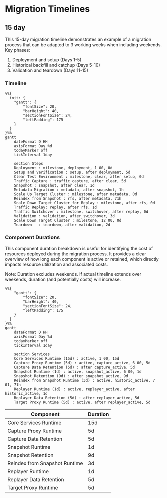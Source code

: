 # Migration Timelines

## 15 day

This 15-day migration timeline demonstrates an example of a migration process that can be adapted to 3 working weeks when including weekends. Key phases:

1. Deployment and setup (Days 1-5)
1. Historical backfill and catchup (Days 5-10)
1. Validation and teardown (Days 11-15)

### Timeline

```mermaid
%%{
  init: {
    "gantt": {
        "fontSize": 20,
        "barHeight": 40,
        "sectionFontSize": 24,
        "leftPadding": 175
    }
  }
}%%
gantt
    dateFormat D HH
    axisFormat Day %d
    todayMarker off
    tickInterval 1day

    section Steps
    Deployment : milestone, deployment, 1 00, 0d
    Setup and Verification : setup, after deployment, 5d
    Clear Test Environment : milestone, clear, after setup, 0d
    Traffic Capture : traffic_capture, after clear, 5d
    Snapshot : snapshot, after clear, 1d
    Metadata Migration : metadata, after snapshot, 1h
    Scale Up Target Cluster : milestone, after metadata, 0d
    Reindex from Snapshot : rfs, after metadata, 71h
    Scale Down Target Cluster for Replay : milestone, after rfs, 0d
    Traffic Replay: replay, after rfs, 1d
    Traffic Switchover : milestone, switchover, after replay, 0d
    Validation : validation, after switchover, 3d
    Scale Down Target Cluster : milestone, 12 00, 0d
    Teardown   : teardown, after validation, 2d
```

### Component Durations

This component duration breakdown is useful for identifying the cost of resources deployed during the migration process. It provides a clear overview of how long each component is active or retained, which directly impacts resource utilization and associated costs.

Note: Duration excludes weekends. If actual timeline extends over weekends, duration (and potentially costs) will increase.

```mermaid
%%{
    "gantt": {
        "fontSize": 20,
        "barHeight": 40,
        "sectionFontSize": 24,
        "leftPadding": 175
    }
  }
}%%
gantt
    dateFormat D HH
    axisFormat Day %d
    todayMarker off
    tickInterval 1day

    section Services
    Core Services Runtime (15d) : active, 1 00, 15d
    Capture Proxy Runtime (5d) : active, capture_active, 6 00, 5d
    Capture Data Retention (5d) : after capture_active, 5d
    Snapshot Runtime (1d) : active, snapshot_active, 6 00, 1d
    Snapshot Retention (9d) : after snapshot_active, 9d
    Reindex from Snapshot Runtime (3d) : active, historic_active, 7 01, 71h
    Replayer Runtime (1d) : active, replayer_active, after historic_active, 1d
    Replayer Data Retention (5d) : after replayer_active, 5d
    Target Proxy Runtime (5d) : active, after replayer_active, 5d
```

| Component                         | Duration |
|-----------------------------------|----------|
| Core Services Runtime             | 15d      |
| Capture Proxy Runtime             | 5d       |
| Capture Data Retention            | 5d       |
| Snapshot Runtime                  | 1d       |
| Snapshot Retention                | 9d       |
| Reindex from Snapshot Runtime     | 3d       |
| Replayer Runtime                  | 1d       |
| Replayer Data Retention           | 5d       |
| Target Proxy Runtime              | 5d       |
